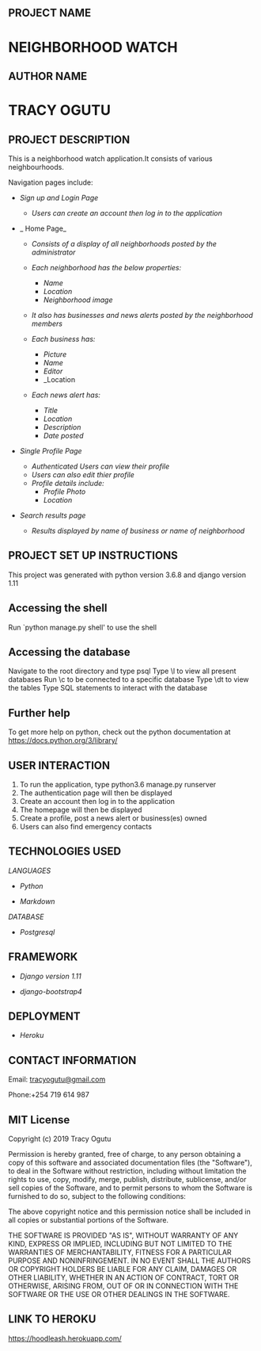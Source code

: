 ## PROJECT NAME
# NEIGHBORHOOD WATCH

## AUTHOR NAME
# TRACY OGUTU

## PROJECT DESCRIPTION

This is a neighborhood watch application.It consists of various neighbourhoods.

Navigation pages include:

* _Sign up and Login Page_

    * _Users can create an account then log in to the application_

* _ Home Page_

    * _Consists of a display of all neighborhoods posted by the administrator_
        
    * _Each neighborhood has the below properties:_
        * _Name_
        * _Location_
        * _Neighborhood image_

    * _It also has businesses and news alerts posted by the neighborhood members_
    * _Each business has:_
        * _Picture_
        * _Name_
        * _Editor_
        * _Location

    * _Each news alert has:_
        * _Title_
        * _Location_
        * _Description_
        * _Date posted_
        
    
* _Single Profile Page_

    * _Authenticated Users can view their profile_
    * _Users can also edit thier profile_
    * _Profile details include:_
        * _Profile Photo_
        * _Location_
        

* _Search results page_

    * _Results displayed by name of business or name of neighborhood_


## PROJECT SET UP INSTRUCTIONS

This project was generated with python version 3.6.8 and django version 1.11

## Accessing the shell

Run `python manage.py shell' to use the shell 

## Accessing the database

Navigate to the root directory and type psql 
Type \l to view all present databases
Run \c <name-of-database> to be connected to a specific database
Type \dt to view the tables
Type SQL statements to interact with the database

## Further help
To get more help on python, check out the python documentation at https://docs.python.org/3/library/

## USER INTERACTION

1. To run the application, type python3.6 manage.py runserver
2. The authentication page will then be displayed
3. Create an account then log in to the application
4. The homepage will then be displayed
5. Create a profile, post a news alert or business(es) owned
6. Users can also find emergency contacts 

## TECHNOLOGIES USED

_LANGUAGES_

* _Python_

* _Markdown_

_DATABASE_

* _Postgresql_

## FRAMEWORK

* _Django version 1.11_

* _django-bootstrap4_

## DEPLOYMENT

* _Heroku_

## CONTACT INFORMATION

Email: tracyogutu@gmail.com

Phone:+254 719 614 987

## MIT License

Copyright (c) 2019 Tracy Ogutu

Permission is hereby granted, free of charge, to any person obtaining a copy
of this software and associated documentation files (the "Software"), to deal
in the Software without restriction, including without limitation the rights
to use, copy, modify, merge, publish, distribute, sublicense, and/or sell
copies of the Software, and to permit persons to whom the Software is
furnished to do so, subject to the following conditions:

The above copyright notice and this permission notice shall be included in all
copies or substantial portions of the Software.

THE SOFTWARE IS PROVIDED "AS IS", WITHOUT WARRANTY OF ANY KIND, EXPRESS OR
IMPLIED, INCLUDING BUT NOT LIMITED TO THE WARRANTIES OF MERCHANTABILITY,
FITNESS FOR A PARTICULAR PURPOSE AND NONINFRINGEMENT. IN NO EVENT SHALL THE
AUTHORS OR COPYRIGHT HOLDERS BE LIABLE FOR ANY CLAIM, DAMAGES OR OTHER
LIABILITY, WHETHER IN AN ACTION OF CONTRACT, TORT OR OTHERWISE, ARISING FROM,
OUT OF OR IN CONNECTION WITH THE SOFTWARE OR THE USE OR OTHER DEALINGS IN THE
SOFTWARE.


## LINK TO HEROKU
https://hoodleash.herokuapp.com/